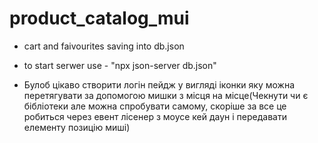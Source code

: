 # product_catalog_mui

- cart and faivourites saving into db.json
- to start serwer use - "npx json-server db.json"

- Булоб цікаво створити логін пейдж у вигляді іконки яку можна перетягувати за допомогою мишки з місця на місце(Чекнути чи є бібліотеки але можна спробувати самому, скоріше за все це робиться через евент лісенер з моусе кей даун і передавати елементу позицію миші)
